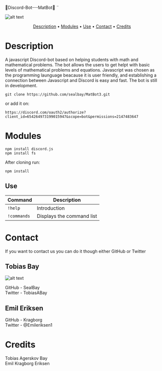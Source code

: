 🤖Discord-Bot---MatBot🤖 ¨

![alt text](https://github.com/sealbay/MatBot3/blob/main/MathBot_DiscordBot.jpg?raw=true)

<p align="center">
  <a href="#description">Description</a> •
  <a href="#Modules">Modules</a> •
  <a href="#use">Use</a> •
  <a href="#contact">Contact</a> •
  <a href="#credits">Credits</a>
</p>

# Description

A javascript Discord-bot based on helping students with math and mathematical problems.
The bot allows the users to get helpt with basic levels of mathematical problems and equations.
Javascript was chosen as the programming launguage beacause it is user friendly, and establishing a connection between Javascript and Discord is easy and fast.
The bot is still in development.

```
git clone https://github.com/sealbay/MatBot3.git
```

or add it on:

```
https://discord.com/oauth2/authorize?client_id=654264973199015947&scope=bot&permissions=2147483647
```

# Modules

```
npm install discord.js
npm install fs
```

After cloning run:

```
npm install
```

## Use

| Command     | Description               |
| ----------- | ------------------------- |
| `!help`     | Introduction              |
| `!commands` | Displays the command list |

# Contact

If you want to contact us you can do it though either GitHub or Twitter

## Tobias Bay

![alt text](https://github.com/sealbay/MatBot3/blob/main/Profilbillede_SCALED2.jpeg)

GitHub - SealBay
<br/>
Twitter - TobiasABay

## Emil Eriksen

GitHub - Kragborg
<br/>
Twitter - @Emileriksen1

# Credits

Tobias Agerskov Bay
<br/>
Emil Kragborg Eriksen
